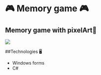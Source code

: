 #  🎮 Memory game 🎮

## Memory game with pixelArt🎨

![](https://github.com/kaugoncalves/Memory-game/blob/main/jogo%20da%20memoria.png?raw=true)



##Technologies 🖥️
- Windows forms
- C#
